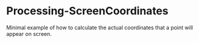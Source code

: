 # Processing-ScreenCoordinates
Minimal example of how to calculate the actual coordinates that a point will appear on screen.
